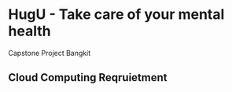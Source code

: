 # HugU - Take care of your mental health

Capstone Project Bangkit

## Cloud Computing Reqruietment
